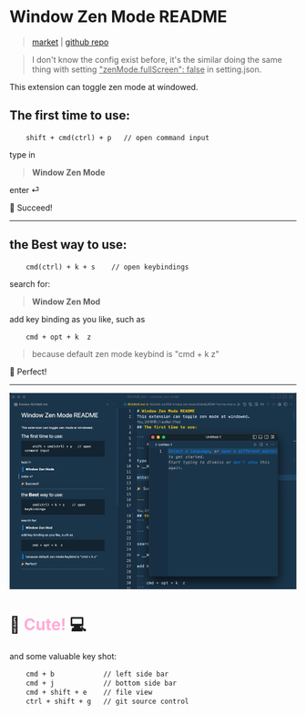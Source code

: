# Window Zen Mode README

> [market](https://marketplace.visualstudio.com/items?itemName=Weykon.window-zen-mode) | [github repo](https://github.com/weykon/window-zen-mode.git)  

> I don't know the config exist before, it's the similar doing the same thing with setting <u>"zenMode.fullScreen": false</u> in setting.json.

This extension can toggle zen mode at windowed.
## The first time to use: 

``` 
    shift + cmd(ctrl) + p   // open command input
```

type in
> __Window Zen Mode__

enter ⏎

🎉 Succeed!

---

## the __Best__ way to use:
```
    cmd(ctrl) + k + s    // open keybindings
```

search for:

> __Window Zen Mod__

add key binding as you like, such as 

```
    cmd + opt + k  z
```
> because default zen mode keybind is "cmd + k  z"

🎉 Perfect!

---


![preview](./assets/preview.png)
# 🎉 <font color="#ffabd6">Cute!</font>  💻<br /> 


and some valuable key shot:
```
    cmd + b            // left side bar
    cmd + j            // bottom side bar
    cmd + shift + e    // file view
    ctrl + shift + g   // git source control
```    